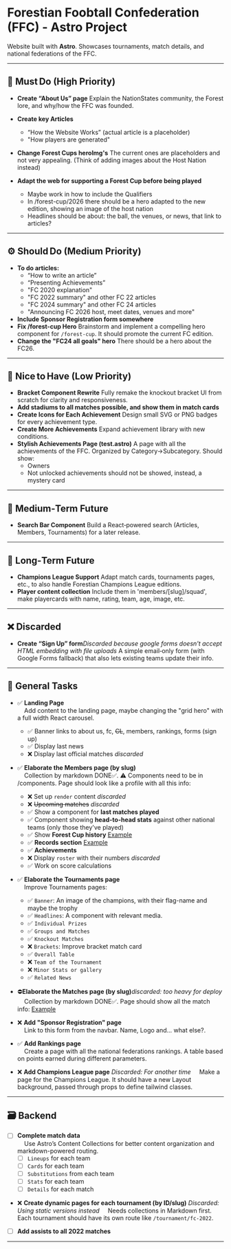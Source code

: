 # Forestian Foobtall Confederation (FFC) - Astro Project

Website built with **Astro**. Showcases tournaments, match details, and national federations of the FFC.

---

## 🚨 Must Do (High Priority)

* **Create “About Us” page**
  Explain the NationStates community, the Forest lore, and why/how the FFC was founded.

* **Create key Articles**
  * “How the Website Works” (actual article is a placeholder)
  * "How players are generated"
* **Change Forest Cups heroImg's**
  The current ones are placeholders and not very appealing. (Think of adding images about the Host Nation instead)
* **Adapt the web for supporting a Forest Cup before being played**
  - Maybe work in how to include the Qualifiers
  - In /forest-cup/2026 there should be a hero adapted to the new edition, showing an image of the host nation
  - Headlines should be about: the ball, the venues, or news, that link to articles?

---

## ⚙️ Should Do (Medium Priority)
* **To do articles:**
  * “How to write an article”
  * “Presenting Achievements”
  * "FC 2020 explanation"
  * "FC 2022 summary" and other FC 22 articles
  * "FC 2024 summary" and other FC 24 articles
  * "Announcing FC 2026 host, meet dates, venues and more"
* **Include Sponsor Registration form somewhere**
* **Fix /forest-cup Hero**
  Brainstorm and implement a compelling hero component for `/forest-cup`. It should promote the current FC edition.
* **Change the "FC24 all goals" hero**
  There should be a hero about the FC26.
---

## 🎨 Nice to Have (Low Priority)

* **Bracket Component Rewrite**
  Fully remake the knockout bracket UI from scratch for clarity and responsiveness.
* **Add stadiums to all matches possible, and show them in match cards**
* **Create Icons for Each Achievement**
  Design small SVG or PNG badges for every achievement type.
* **Create More Achievements**
  Expand achievement library with new conditions.
* **Stylish Achievements Page (test.astro)**
  A page with all the achievements of the FFC. Organized by Category->Subcategory. Should show:
  - Owners
  - Not unlocked achievements should not be showed, instead, a mystery card

---

## 🔮 Medium‑Term Future

* **Search Bar Component**
  Build a React‑powered search (Articles, Members, Tournaments) for a later release.

---

## 🌌 Long‑Term Future

* **Champions League Support**
  Adapt match cards, tournaments pages, etc., to also handle Forestian Champions League editions.
* **Player content collection**
  Include them in 'members/[slug]/squad', make playercards with name, rating, team, age, image, etc.

---

## ❌ Discarded

* **Create “Sign Up” form**_Discarded because google forms doesn't accept HTML embedding with file uploads_
  A simple email‑only form (with Google Forms fallback) that also lets existing teams update their info.

---

## 🧠 General Tasks

- ✅ **Landing Page**  
&nbsp;&nbsp;&nbsp;&nbsp;Add content to the landing page, maybe changing the "grid hero" with a full width React carousel.
  - ✅ Banner links to about us, fc, ~~CL~~, members, rankings, forms (sign up)
  - ✅ Display last news
  - ❌ Display last official matches _discarded_

- ✅ **Elaborate the Members page (by slug)**  
&nbsp;&nbsp;&nbsp;&nbsp;Collection by markdown DONE✅. ⚠ Components need to be in /components. Page should look like a profile with all this info:  
  - ❌️ Set up `render` content _discarded_
  - ❌️ ~~Upcoming matches~~ _discarded_
  - ✅ Show a component for **last matches played**
  - ✅ Component showing **head-to-head stats** against other national teams (only those they've played)
  - ✅ Show **Forest Cup history** [Example](https://es.wikipedia.org/wiki/Selección_de_fútbol_de_Argentina#Estadísticas)
  - ✅ **Records section** [Example](https://es.wikipedia.org/wiki/Selección_de_fútbol_de_Argentina#Récords_y_notas)
  - ✅ **Achievements**
  - ❌ Display `roster` with their numbers _discarded_
  - ✅ Work on score calculations

- ✅️ **Elaborate the Tournaments page**  
&nbsp;&nbsp;&nbsp;&nbsp;Improve Tournaments pages:
  - ✅ `Banner`: An image of the champions, with their flag-name and maybe the trophy
  - ✅ `Headlines`: A component with relevant media.
  - ✅ `Individual Prizes`
  - ✅ `Groups and Matches`
  - ✅ `Knockout Matches`
  - ❌️ `Brackets`: Improve bracket match card
  - ✅ `Overall Table`
  - ❌️ `Team of the Tournament`
  - ❌️ `Minor Stats or gallery`
  - ✅ `Related News`

 - ⛔️**Elaborate the Matches page (by slug)**_discarded: too heavy for deploy_
&nbsp;&nbsp;&nbsp;&nbsp;Collection by markdown DONE✅. Page should show all the match info: [Example](https://www.promiedos.com.ar/game/borussia-dortmund-vs-real-madrid/ebcejgh)

- ❌ **Add "Sponsor Registration" page**  
&nbsp;&nbsp;&nbsp;&nbsp;Link to this form from the navbar. Name, Logo and... what else?.

- ✅ **Add Rankings page**  
&nbsp;&nbsp;&nbsp;&nbsp;Create a page with all the national federations rankings. A table based on points earned during different parameters.

- ❌ **Add Champions League page** _Discarded: For another time_ 
&nbsp;&nbsp;&nbsp;&nbsp;Make a page for the Champions League. It should have a new Layout background, passed through props to define tailwind classes.

---

## 🗃️ Backend

- [ ] **Complete match data**  
&nbsp;&nbsp;&nbsp;&nbsp;Use Astro’s Content Collections for better content organization and markdown-powered routing.
  - [ ] `Lineups` for each team
  - [ ] `Cards` for each team
  - [ ] `Substitutions` from each team
  - [ ] `Stats` for each team
  - [ ] `Details` for each match
  
- ❌ **Create dynamic pages for each tournament (by ID/slug)** _Discarded: Using static versions instead_ 
&nbsp;&nbsp;&nbsp;&nbsp;Needs collections in Markdown first. Each tournament should have its own route like `/tournament/fc-2022`.
  
- [ ] **Add assists to all 2022 matches**

---
